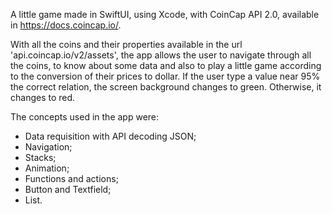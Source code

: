 A little game made in SwiftUI, using Xcode, with CoinCap API 2.0, available in https://docs.coincap.io/.

With all the coins and their properties available in the url 'api.coincap.io/v2/assets', the app allows the user to navigate through all the coins, to know about some data and also to play a little game according to the conversion of their prices to dollar. If the user type a value near 95% the correct relation, the screen background changes to green. Otherwise, it changes to red.

The concepts used in the app were:
- Data requisition with API decoding JSON;
- Navigation;
- Stacks;
- Animation;
- Functions and actions;
- Button and Textfield;
- List.
